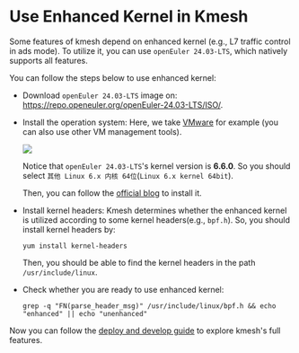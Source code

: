 # Use Enhanced Kernel in Kmesh

Some features of kmesh depend on enhanced kernel (e.g., L7 traffic control in ads mode). To utilize it, you can use `openEuler 24.03-LTS`, which natively supports all features.

You can follow the steps below to use enhanced kernel:

+ Download `openEuler 24.03-LTS` image on: <https://repo.openeuler.org/openEuler-24.03-LTS/ISO/>.
+ Install the operation system: Here, we take [VMware](https://www.vmware.com/products/workstation-pro/html.html) for example (you can also use other VM management tools).

    ![](./pics/install_openEuler.png)

    Notice that `openEuler 24.03-LTS`'s kernel version is **6.6.0**. So you should select `其他 Linux 6.x 内核 64位`(`Linux 6.x kernel 64bit`).

    Then, you can follow the [official blog](https://www.openeuler.org/zh/blog/20240306vmware/20240306vmware.html) to install it.

+ Install kernel headers: Kmesh determines whether the enhanced kernel is utilized according to some kernel headers(e.g., `bpf.h`). So, you should install kernel headers by:

    ```shell
    yum install kernel-headers
    ```

    Then, you should be able to find the kernel headers in the path `/usr/include/linux`.

+ Check whether you are ready to use enhanced kernel:
  
    ```shell
    grep -q "FN(parse_header_msg)" /usr/include/linux/bpf.h && echo "enhanced" || echo "unenhanced"
    ```

Now you can follow the [deploy and develop guide](./kmesh_deploy_and_develop_in_kind.md) to explore kmesh's full features.
